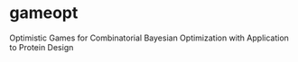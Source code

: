 # gameopt
Optimistic Games for Combinatorial Bayesian Optimization with Application to Protein Design
